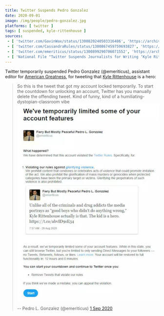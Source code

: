 ```yaml
---
title: Twitter Suspends Pedro Gonzalez
date: 2020-09-01
image: /img/people/pedro-gonzalez.jpg
platforms: [ twitter ]
tags: [ suspended, kyle-rittenhouse ]
sources:
 - [ 'twitter.com/GavinWax/status/1300820240503316486', 'https://archive.is/AEMML' ]
 - [ 'twitter.com/CassandraRules/status/1300867459759693827', 'https://archive.is/TMVfY' ]
 - [ 'twitter.com/emeriticus/status/1300899290706071552', 'https://archive.is/Ov6Z8' ]
 - [ 'National File "Twitter Suspends Journalists for Writing ‘Kyle Rittenhouse Did Nothing Wrong’" by Jack Hadfield (3 Sep 2020)', 'https://archive.is/CmaP6' ]
---
```


Twitter temporarily suspended Pedro Gonzalez (@emeriticus), assistant editor
for [American Greatness](https://amgreatness.com/), for tweeting that [Kyle
Rittenhouse](/context/kyle-rittenhouse/) is a hero:

> So this is the tweet that got my account locked temporarily. To start the
> countdown for unlocking an account, Twitter has you manually delete the
> offending tweet. Kind of funny, kind of a humiliating-dystopian-classroom
> vibe [![](notice.jpg)](notice.jpg)
>
> -- Pedro L. Gonzalez (@emeriticus) [1 Sep 2020](https://archive.is/Ov6Z8)
